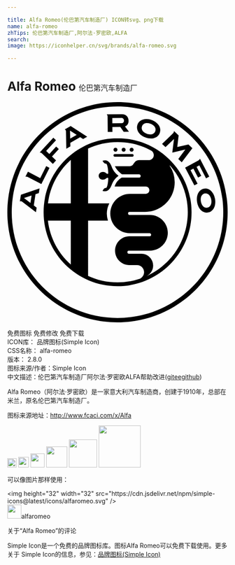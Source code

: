 ```yaml
---

title: Alfa Romeo(伦巴第汽车制造厂) ICON转svg、png下载
name: alfa-romeo
zhTips: 伦巴第汽车制造厂,阿尔法·罗密欧,ALFA
search: 
image: https://iconhelper.cn/svg/brands/alfa-romeo.svg

---
```


# Alfa Romeo  <small style="font-size: 60%;font-weight: 100">伦巴第汽车制造厂</small>

<div id="svg" class="svg-wrap">
<svg role="img" viewBox="0 0 24 24" xmlns="http://www.w3.org/2000/svg"><title>Alfa Romeo icon</title><path d="M13.539 5.4052a.2158.2158 0 1 0 0-.4318.2158.2158 0 1 0 0 .4318zm-9.3055 1.576l-.6533 1.2987-1.3365-.7-.276.5514a.4317.4317 0 0 1 .0917-.0097c.0556 0 .1107.0105.1536.0301l1.4923.7814.8869-1.764zm15.7221.4324l.3109-.1689.509.9792.3498-.1894-.5095-.9791.2969-.1608.7336 1.4093.3494-.1896-1.0138-1.9486c-.0371.0863-.1084.1592-.1651.1888l-1.451.787 1.0071 1.9358.3497-.1897zm-7.2864-2.0084a.2158.2158 0 1 0 0-.4318.2158.2158 0 1 0 0 .4318zm5.0574 1.5187l.0027.0031c1.1982 1.3498 1.9262 3.1265 1.9262 5.0732 0 3.1035-1.8496 5.7747-4.5065 6.9728-.009.0044-.0178.0093-.0271.0134l.0021-.0018.025-.0116c.4345-.2065.7352-.6488.7352-1.1619 0-.7107-.576-1.2865-1.2867-1.2865l-1.3545-.0012a.1656.1656 0 1 1 0-.3312h2.2875c1.0767 0 1.9496-.8729 1.9496-1.9497 0-1.0767-.8729-1.9497-1.9496-1.9497l-.2906.0003h-1.9184a.1656.1656 0 1 1 0-.3311l1.6868-.0019c1.7798 0 3.2227-1.4428 3.2227-3.2226a3.207 3.207 0 0 0-.5307-1.772l-.0085-.012a.023.023 0 0 1-.0046-.0135c0-.013.0106-.0235.0236-.0235.008 0 .0114.0012.0158.0074zm-3.258 12.3178a7.6339 7.6339 0 0 1-2.459.4041c-1.148 0-2.2368-.2534-3.214-.707v-6.0254h2.1652a2.4299 2.4299 0 0 1-.1227-.765c0-.4029.0986-.783.2719-1.1181H8.7957v-5.969c.9771-.4535 2.0658-.707 3.214-.707 1.3347 0 2.5898.3422 3.6818.9435h.0007c.1562.0988.26.273.26.4717a.5572.5572 0 0 1-.5573.5572l-.0122-.0004h-.1792l-.76.0009c-.2677 0-.4145.079-.5066.159-.2655.2302-.1745.5029-.7192.5029h-1.5022c.2032.4685.6696.8067.7856.8855h1.845a.1784.1784 0 0 1 .1655.112.1561.1561 0 0 1 .0102.0971.1786.1786 0 0 1-.1757.1483H12.468c-.1443.0754-.5827.3489-.785.9661h3.39a.4006.4006 0 1 1 0 .8012l-1.7171-.0002c-1.1836 0-2.1431.9595-2.1431 2.143 0 1.1837.9595 2.1432 2.143 2.1432h2.1414c.0915 0 .1656.0765.1656.168a.1638.1638 0 0 1-.1656.1634h-2.193c-.8671 0-1.5701.7028-1.5701 1.5697 0 .8671.703 1.57 1.57 1.57l.8284.0028c.4185 0 .7632.3512.7632.7667 0 .3396-.2049.5791-.427.7158zm-7.5559-8.2114H4.425c.2368-1.8715 1.1506-3.532 2.4878-4.7287zm0 6.6683c-1.3505-1.209-2.2688-2.8907-2.4943-4.7852h2.4943zm5.097-13.7579c-4.451 0-8.0594 3.6083-8.0594 8.0595 0 4.4508 3.6084 8.0594 8.0593 8.0594 4.4512 0 8.0595-3.6086 8.0595-8.0594 0-4.4512-3.6083-8.0595-8.0595-8.0595zm-.301 2.009h1.9023a.1443.1443 0 0 0 .144-.144.1445.1445 0 0 0-.144-.1442h-1.9023a.1445.1445 0 0 0-.144.1442c0 .0793.0649.144.144.144zm.072-.5445a.2159.2159 0 1 0 0-.4318.2158.2158 0 1 0 0 .4318zm.2988 2.6522l.027-.0257v-.0002l-.027-.0259c-.421-.3057-.6075-.6844-.7201-.9775-.0777-.202-.1652-.3679-.2925-.4893-.1322-.1258-.2285-.1927-.4192-.1927a.9713.9713 0 0 0-.2302.0292l-.0456.011.0283.0525c.0422.0783.1205.2238.2576.2656a.1193.1193 0 0 0 .0356.0046.386.386 0 0 0 .0332-.0019c.009-.0008.0178-.0017.0261-.0017.0093 0 .0123.0013.0124.0013.148.0856.2255.7166.2255 1.031 0 .0537-.0222.078-.0718.078-.0493 0-.1136-.027-.153-.0641-.0867-.0935-.2107-.146-.347-.146-.2223 0-.458.1499-.4673.4005v.0509c.0094.2506.245.4005.4674.4005.1362 0 .2602-.0525.3469-.146.0394-.037.1037-.0639.153-.0639.0496 0 .0718.024.0718.0778 0 .3144-.0776.9454-.2255 1.031 0 0-.003.0012-.0124.0012a.2845.2845 0 0 1-.026-.0016.386.386 0 0 0-.0333-.0019.1194.1194 0 0 0-.0356.0046c-.1371.0418-.2154.1873-.2576.2656l-.0283.0525.0456.0112a.9836.9836 0 0 0 .2302.029c.1907 0 .287-.0667.4192-.1927.1273-.1214.2148-.2873.2925-.4893.1126-.2931.299-.6718.7201-.9776zm-9.4412 2.1223l-.1222.8035-.6999-.5284zm-1.2738.6372a.2464.2464 0 0 1 .097-.0193.2522.2522 0 0 1 .1233.0318l.0028.0016 1.5266 1.1735.0775-.5098-.3103-.2336.1861-1.2242.3638-.1216.0773-.5089-2.0309.683zM12 23.52C5.6378 23.52.48 18.3622.48 12S5.6379.4803 12 .4803C18.3622.4803 23.5198 5.6378 23.5198 12c0 6.3622-5.1575 11.52-11.5198 11.52zM12 .0003C5.3727.0003 0 5.3728 0 12c0 6.6272 5.3727 11.9997 12 11.9997 6.6274 0 12-5.3725 12-11.9997C24 5.3728 18.6274.0003 12 .0003zm2.6675 2.643c.0793-.23.2747-.3568.5505-.3568.1153 0 .2378.023.364.0684.4398.1581.6498.4752.5349.8078-.0796.2313-.2755.3589-.5513.3589-.116 0-.2393-.0232-.3665-.0689-.4384-.1575-.6471-.4752-.5316-.8095zm.3924 1.2166c.195.0701.389.1057.5764.1057h.0001c.4753 0 .8395-.2332.9743-.624.0951-.276.052-.57-.1214-.828-.1655-.2464-.4383-.4475-.7682-.566-.1902-.0683-.3816-.103-.5682-.103-.4793 0-.8453.2316-.9795.6199-.1917.5552.181 1.1422.8865 1.3954zm3.0944.1594l-.1837 1.4554.023.0215 1.3938-.3266-.766 1.037.3757.3504 1.1621-1.5327-.4317-.4023-1.2158.2723.1485-1.2671-.452-.4215h-.0004l-.0554-.0512c-.0045.0915-.0427.184-.0945.234l-1.2044 1.1699.3777.3522zm3.6243 7.4815a.5396.5396 0 0 1-.0919.008c-.3011 0-.5317-.2627-.602-.6852-.0776-.4672.0937-.8074.437-.8671a.5656.5656 0 0 1 .0904-.0076c.2959 0 .5317.2678.6006.6827.078.4686-.0923.8099-.4341.8692zm.8493-.9418c-.1124-.6738-.5424-1.1443-1.0459-1.1443a.8997.8997 0 0 0-.1481.0128c-.568.0989-.8894.7165-.7643 1.4687.1143.6858.5346 1.1466 1.0457 1.1466a.883.883 0 0 0 .1512-.0132c.5663-.0983.8867-.7167.7614-1.4706zM12.4323 1.7271h.0001c.1613 0 .2707.1156.2722.288.0014.174-.104.2832-.2751.2846l-.9892.0087-.005-.5726zm-1.495 1.5232l.5109-.0045-.0045-.532.8572-.0077.3746.5292.5696-.005-.4303-.5697.053-.0254c.2187-.1048.3427-.3229.3402-.5984-.0037-.4345-.29-.7154-.7288-.7154l-1.5587.0134v.0006l-.09.0005c.0533.0645.0872.1498.0923.2213zm-3.3844.3238l-.7046.4047-.0227-.8766zm-1.1647-.4215l.0006.0034.0334 1.927.4472-.2571-.0108-.3882 1.0735-.6173.3217.209.4463-.2565-1.7995-1.1634-.64.3654a.2541.2541 0 0 1 .1276.1777zM3.748 5.5746L4.9572 6.735l.3507-.3805-.4455-.4277.744-.8074-.2887-.2772-.7443.8074-.344-.3301 1.0713-1.1627-.2887-.277-1.4859 1.6131c.0782.0052.1643.036.22.0802l.0018.0014Z"/></svg>
</div>
<detail full-name='alfa-romeo'></detail>

<div class="detail-page">
<p>
<span><span class="badge-success badge">免费图标</span> <span class="badge-success badge">免费修改</span>  <span class="badge-success badge">免费下载</span> </span>
<br/>
<span>
ICON库：
<span class="badge-secondary badge">品牌图标(Simple Icon)</span> 
</span>
<br/>
<span>
CSS名称：
<span class="badge-secondary badge">alfa-romeo</span> 
</span>

<br/>
<span>
版本：
<span class="badge-secondary badge">2.8.0</span> 
</span>
<br/>
<span>图标来源/作者：<span class="badge-light badge">Simple Icon</span></span> 
<br/>
<span class="zh-detail">中文描述：<span class="badge-primary badge">伦巴第汽车制造厂</span><span class="badge-primary badge">阿尔法·罗密欧</span><span class="badge-primary badge">ALFA</span><span class="help-link"><span>帮助改进</span>(<a href="https://gitee.com/liuwave/icon-helper/edit/master/json/brands/alfa-romeo.json" target="_blank" rel="noopener noreferrer">gitee</a><a href="https://github.com/liuwave/icon-helper/edit/master/json/brands/alfa-romeo.json" target="_blank" rel="noopener noreferrer">github</a></span>)</span><br/>
</p>
</div><div class="description description alert alert-light"><p>Alfa Romeo（阿尔法·罗密欧）是一家意大利汽车制造商，创建于1910年，总部在米兰，原名伦巴第汽车制造厂。</p><p>图标来源地址：<a href="http://www.fcaci.com/x/Alfa" target="_blank" rel="noopener noreferrer">http://www.fcaci.com/x/Alfa</a></p></div>
<div class="alert alert-dark">
<img height="21" width="21" src="https://cdn.jsdelivr.net/npm/simple-icons@latest/icons/alfaromeo.svg" />
<img height="24" width="24" src="https://cdn.jsdelivr.net/npm/simple-icons@latest/icons/alfaromeo.svg" />
<img height="32" width="32" src="https://cdn.jsdelivr.net/npm/simple-icons@latest/icons/alfaromeo.svg" />
<img height="48" width="48" src="https://cdn.jsdelivr.net/npm/simple-icons@latest/icons/alfaromeo.svg" />
<img height="64" width="64" src="https://cdn.jsdelivr.net/npm/simple-icons@latest/icons/alfaromeo.svg" />
<img height="96" width="96" src="https://cdn.jsdelivr.net/npm/simple-icons@latest/icons/alfaromeo.svg" />

</div>
<div>
  <p>可以像图片那样使用：    
  </p>
  <div class="alert alert-primary" style="font-size: 14px">
    &lt;img height="32" width="32" src="https://cdn.jsdelivr.net/npm/simple-icons@latest/icons/alfaromeo.svg" /&gt;
    <copy-btn content='<img height="32" width="32" src="https://cdn.jsdelivr.net/npm/simple-icons@latest/icons/alfaromeo.svg" />'></copy-btn>
  </div>
  <div class="alert alert-secondary">
    <img height="32" width="32" src="https://cdn.jsdelivr.net/npm/simple-icons@latest/icons/alfaromeo.svg" />alfaromeo
    <copy-btn content="alfaromeo" btn-title="复制图标名称"></copy-btn>
  </div>
</div>

<Vssue title="关于“Alfa Romeo”的评论" >关于“Alfa Romeo”的评论</Vssue>


<div><p>Simple Icon是一个免费的品牌图标库。图标Alfa Romeo可以免费下载使用。更多关于  Simple Icon的信息，参见：<a target="_blank" href="https://iconhelper.cn/brands.html">品牌图标(Simple Icon)</a>
</p></div>

